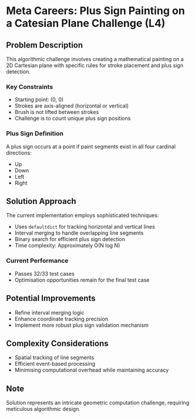 # Meta Careers: Plus Sign Painting on a Catesian Plane Challenge (L4)

## Problem Description

This algorithmic challenge involves creating a mathematical painting on a 2D Cartesian plane with specific rules for stroke placement and plus sign detection.

### Key Constraints

- Starting point: (0, 0)
- Strokes are axis-aligned (horizontal or vertical)
- Brush is not lifted between strokes
- Challenge is to count unique plus sign positions

### Plus Sign Definition

A plus sign occurs at a point if paint segments exist in all four cardinal directions:
- Up
- Down
- Left
- Right

## Solution Approach

The current implementation employs sophisticated techniques:
- Uses `defaultdict` for tracking horizontal and vertical lines
- Interval merging to handle overlapping line segments
- Binary search for efficient plus sign detection
- Time complexity: Approximately O(N log N)

### Current Performance

- Passes 32/33 test cases
- Optimisation opportunities remain for the final test case

## Potential Improvements

- Refine interval merging logic
- Enhance coordinate tracking precision
- Implement more robust plus sign validation mechanism

## Complexity Considerations

- Spatial tracking of line segments
- Efficient event-based processing
- Minimising computational overhead while maintaining accuracy

## Note

Solution represents an intricate geometric computation challenge, requiring meticulous algorithmic design.
